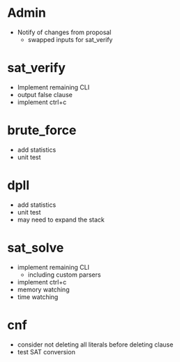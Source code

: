 # Admin
- Notify of changes from proposal
    - swapped inputs for sat_verify

# sat_verify
- Implement remaining CLI
- output false clause
- implement ctrl+c

# brute_force
- add statistics
- unit test

# dpll
- add statistics
- unit test
- may need to expand the stack

# sat_solve
- implement remaining CLI
    - including custom parsers
- implement ctrl+c
- memory watching
- time watching

# cnf
- consider not deleting all literals before deleting clause
- test SAT conversion
